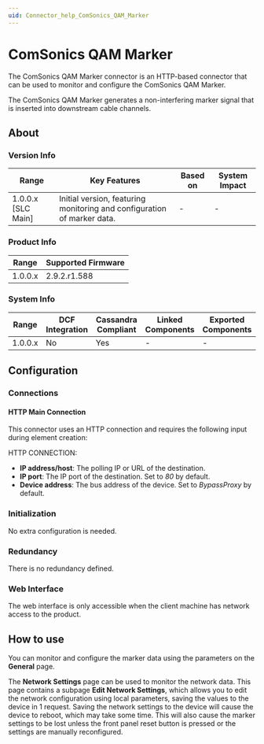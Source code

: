 ```yaml
---
uid: Connector_help_ComSonics_QAM_Marker
---
```


# ComSonics QAM Marker

The ComSonics QAM Marker connector is an HTTP-based connector that can be used to monitor and configure the ComSonics QAM Marker.

The ComSonics QAM Marker generates a non-interfering marker signal that is inserted into downstream cable channels.

## About

### Version Info

| **Range**            | **Key Features**                                                        | **Based on** | **System Impact** |
|----------------------|-------------------------------------------------------------------------|--------------|-------------------|
| 1.0.0.x \[SLC Main\] | Initial version, featuring monitoring and configuration of marker data. | \-           | \-                |

### Product Info

| Range     | Supported Firmware     |
|-----------|------------------------|
| 1.0.0.x   | 2.9.2.r1.588           |

### System Info

| Range     | DCF Integration     | Cassandra Compliant     | Linked Components     | Exported Components     |
|-----------|---------------------|-------------------------|-----------------------|-------------------------|
| 1.0.0.x   | No                  | Yes                     | \-                    | \-                      |

## Configuration

### Connections

#### HTTP Main Connection

This connector uses an HTTP connection and requires the following input during element creation:

HTTP CONNECTION:

- **IP address/host**: The polling IP or URL of the destination.
- **IP port**: The IP port of the destination. Set to *80* by default.
- **Device address**: The bus address of the device. Set to *BypassProxy* by default.

### Initialization

No extra configuration is needed.

### Redundancy

There is no redundancy defined.

### Web Interface

The web interface is only accessible when the client machine has network access to the product.

## How to use

You can monitor and configure the marker data using the parameters on the **General** page.

The **Network Settings** page can be used to monitor the network data. This page contains a subpage **Edit Network Settings**, which allows you to edit the network configuration using local parameters, saving the values to the device in 1 request. Saving the network settings to the device will cause the device to reboot, which may take some time. This will also cause the marker settings to be lost unless the front panel reset button is pressed or the settings are manually reconfigured.
